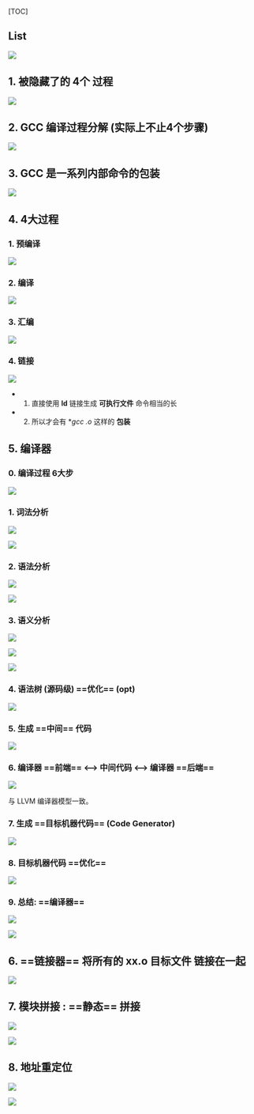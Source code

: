[TOC]



##  List

![](0.png)



## 1. 被隐藏了的 4个 过程

![](01.png)



## 2. GCC 编译过程分解 (实际上不止4个步骤)

![](02.png)



## 3. GCC 是一系列内部命令的包装

![](05.png)



## 4. 4大过程

### 1. 预编译

![](03.png)

### 2. 编译

![](04.png)

### 3. 汇编

![](06.png)

### 4. 链接

![](07.png)

- 1) 直接使用 **ld** 链接生成 **可执行文件** 命令相当的长
- 2) 所以才会有 **gcc *.o** 这样的 **包装** 



## 5. 编译器

### 0. 编译过程 6大步

![](08.png)

### 1. 词法分析

![](09.png)

![](10.png)

### 2. 语法分析

![](11.png)

![](12.png)

### 3. 语义分析

![](13.png)

![](14.png)

![](15.png)

### 4. 语法树 (源码级) ==优化== (opt)

![](16.png)

### 5. 生成 ==中间== 代码

![](17.png)

### 6. 编译器 ==前端== <--> 中间代码 <--> 编译器 ==后端==

![](18.png)

与 LLVM 编译器模型一致。

### 7. 生成 ==目标机器代码== (Code Generator)

![](19.png)

### 8. 目标机器代码 ==优化==

![](20.png)

### 9. 总结: ==编译器==

![](21.png)

![](22.png)



## 6. ==链接器== 将所有的 xx.o 目标文件 链接在一起

![](23.png)

## 7. 模块拼接 : ==静态== 拼接

![](24.png)

![](25.png)

## 8. 地址重定位

![](26.png)

![](27.png)




